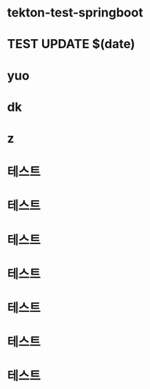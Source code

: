 # tekton-test-springboot
# TEST UPDATE $(date)
# yuo
# dk
# z
# 테스트
# 테스트
# 테스트
# 테스트
# 테스트
# 테스트
# 테스트